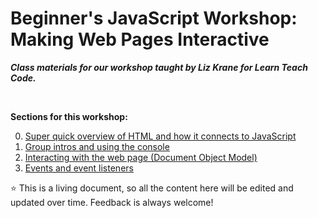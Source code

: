 # Beginner's JavaScript Workshop: Making Web Pages Interactive

***Class materials for our workshop taught by Liz Krane for Learn Teach Code.***

<br/>

**Sections for this workshop:**

0. [Super quick overview of HTML and how it connects to JavaScript](https://github.com/LearnTeachCode/js-intro-dom/blob/master/0-html-overview.md)
1. [Group intros and using the console](https://github.com/LearnTeachCode/js-intro-dom/blob/master/1-intro-console.md)
2. [Interacting with the web page (Document Object Model)](https://github.com/LearnTeachCode/js-intro-dom/blob/master/2-dom-challenges.md)
3. [Events and event listeners](https://github.com/LearnTeachCode/js-intro-domp/blob/master/3-event-challenges.md)

:star: This is a living document, so all the content here will be edited and updated over time. Feedback is always welcome!
